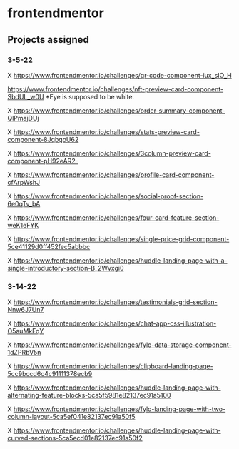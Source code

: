 # frontendmentor

## Projects assigned

### 3-5-22

X https://www.frontendmentor.io/challenges/qr-code-component-iux_sIO_H

  https://www.frontendmentor.io/challenges/nft-preview-card-component-SbdUL_w0U
  *Eye is supposed to be white.

X https://www.frontendmentor.io/challenges/order-summary-component-QlPmajDUj

X https://www.frontendmentor.io/challenges/stats-preview-card-component-8JqbgoU62

X https://www.frontendmentor.io/challenges/3column-preview-card-component-pH92eAR2-

X https://www.frontendmentor.io/challenges/profile-card-component-cfArpWshJ

X https://www.frontendmentor.io/challenges/social-proof-section-6e0qTv_bA

X https://www.frontendmentor.io/challenges/four-card-feature-section-weK1eFYK

X https://www.frontendmentor.io/challenges/single-price-grid-component-5ce41129d0ff452fec5abbbc

X https://www.frontendmentor.io/challenges/huddle-landing-page-with-a-single-introductory-section-B_2Wvxgi0

### 3-14-22

X https://www.frontendmentor.io/challenges/testimonials-grid-section-Nnw6J7Un7

X https://www.frontendmentor.io/challenges/chat-app-css-illustration-O5auMkFqY

X https://www.frontendmentor.io/challenges/fylo-data-storage-component-1dZPRbV5n

X https://www.frontendmentor.io/challenges/clipboard-landing-page-5cc9bccd6c4c91111378ecb9

X https://www.frontendmentor.io/challenges/huddle-landing-page-with-alternating-feature-blocks-5ca5f5981e82137ec91a5100

X https://www.frontendmentor.io/challenges/fylo-landing-page-with-two-column-layout-5ca5ef041e82137ec91a50f5

X https://www.frontendmentor.io/challenges/huddle-landing-page-with-curved-sections-5ca5ecd01e82137ec91a50f2


